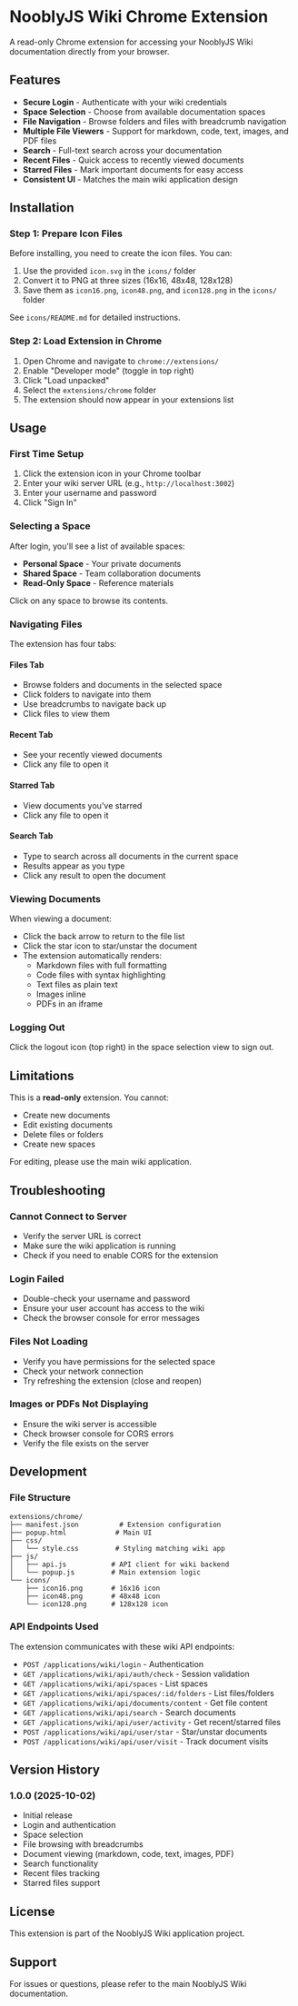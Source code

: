# NooblyJS Wiki Chrome Extension

A read-only Chrome extension for accessing your NooblyJS Wiki documentation directly from your browser.

## Features

- **Secure Login** - Authenticate with your wiki credentials
- **Space Selection** - Choose from available documentation spaces
- **File Navigation** - Browse folders and files with breadcrumb navigation
- **Multiple File Viewers** - Support for markdown, code, text, images, and PDF files
- **Search** - Full-text search across your documentation
- **Recent Files** - Quick access to recently viewed documents
- **Starred Files** - Mark important documents for easy access
- **Consistent UI** - Matches the main wiki application design

## Installation

### Step 1: Prepare Icon Files

Before installing, you need to create the icon files. You can:

1. Use the provided `icon.svg` in the `icons/` folder
2. Convert it to PNG at three sizes (16x16, 48x48, 128x128)
3. Save them as `icon16.png`, `icon48.png`, and `icon128.png` in the `icons/` folder

See `icons/README.md` for detailed instructions.

### Step 2: Load Extension in Chrome

1. Open Chrome and navigate to `chrome://extensions/`
2. Enable "Developer mode" (toggle in top right)
3. Click "Load unpacked"
4. Select the `extensions/chrome` folder
5. The extension should now appear in your extensions list

## Usage

### First Time Setup

1. Click the extension icon in your Chrome toolbar
2. Enter your wiki server URL (e.g., `http://localhost:3002`)
3. Enter your username and password
4. Click "Sign In"

### Selecting a Space

After login, you'll see a list of available spaces:
- **Personal Space** - Your private documents
- **Shared Space** - Team collaboration documents
- **Read-Only Space** - Reference materials

Click on any space to browse its contents.

### Navigating Files

The extension has four tabs:

#### Files Tab
- Browse folders and documents in the selected space
- Click folders to navigate into them
- Use breadcrumbs to navigate back up
- Click files to view them

#### Recent Tab
- See your recently viewed documents
- Click any file to open it

#### Starred Tab
- View documents you've starred
- Click any file to open it

#### Search Tab
- Type to search across all documents in the current space
- Results appear as you type
- Click any result to open the document

### Viewing Documents

When viewing a document:
- Click the back arrow to return to the file list
- Click the star icon to star/unstar the document
- The extension automatically renders:
  - Markdown files with full formatting
  - Code files with syntax highlighting
  - Text files as plain text
  - Images inline
  - PDFs in an iframe

### Logging Out

Click the logout icon (top right) in the space selection view to sign out.

## Limitations

This is a **read-only** extension. You cannot:
- Create new documents
- Edit existing documents
- Delete files or folders
- Create new spaces

For editing, please use the main wiki application.

## Troubleshooting

### Cannot Connect to Server

- Verify the server URL is correct
- Make sure the wiki application is running
- Check if you need to enable CORS for the extension

### Login Failed

- Double-check your username and password
- Ensure your user account has access to the wiki
- Check the browser console for error messages

### Files Not Loading

- Verify you have permissions for the selected space
- Check your network connection
- Try refreshing the extension (close and reopen)

### Images or PDFs Not Displaying

- Ensure the wiki server is accessible
- Check browser console for CORS errors
- Verify the file exists on the server

## Development

### File Structure

```
extensions/chrome/
├── manifest.json          # Extension configuration
├── popup.html            # Main UI
├── css/
│   └── style.css         # Styling matching wiki app
├── js/
│   ├── api.js           # API client for wiki backend
│   └── popup.js         # Main extension logic
└── icons/
    ├── icon16.png       # 16x16 icon
    ├── icon48.png       # 48x48 icon
    └── icon128.png      # 128x128 icon
```

### API Endpoints Used

The extension communicates with these wiki API endpoints:

- `POST /applications/wiki/login` - Authentication
- `GET /applications/wiki/api/auth/check` - Session validation
- `GET /applications/wiki/api/spaces` - List spaces
- `GET /applications/wiki/api/spaces/:id/folders` - List files/folders
- `GET /applications/wiki/api/documents/content` - Get file content
- `GET /applications/wiki/api/search` - Search documents
- `GET /applications/wiki/api/user/activity` - Get recent/starred files
- `POST /applications/wiki/api/user/star` - Star/unstar documents
- `POST /applications/wiki/api/user/visit` - Track document visits

## Version History

### 1.0.0 (2025-10-02)
- Initial release
- Login and authentication
- Space selection
- File browsing with breadcrumbs
- Document viewing (markdown, code, text, images, PDF)
- Search functionality
- Recent files tracking
- Starred files support

## License

This extension is part of the NooblyJS Wiki application project.

## Support

For issues or questions, please refer to the main NooblyJS Wiki documentation.
